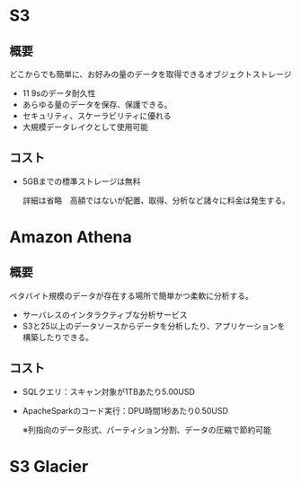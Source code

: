 # S3
## 概要
どこからでも簡単に、お好みの量のデータを取得できるオブジェクトストレージ
- 11 9sのデータ耐久性
- あらゆる量のデータを保存、保護できる。
- セキュリティ、スケーラビリティに優れる
- 大規模データレイクとして使用可能
## コスト
- 5GBまでの標準ストレージは無料

  詳細は省略　高額ではないが配置、取得、分析など諸々に料金は発生する。
# Amazon Athena
## 概要
ペタバイト規模のデータが存在する場所で簡単かつ柔軟に分析する。
- サーバレスのインタラクティブな分析サービス
- S3と25以上のデータソースからデータを分析したり、アプリケーションを構築したりできる。

## コスト
- SQLクエリ：スキャン対象が1TBあたり5.00USD
- ApacheSparkのコード実行：DPU時間1秒あたり0.50USD
 
  ※列指向のデータ形式、パーティション分割、データの圧縮で節約可能

# S3 Glacier